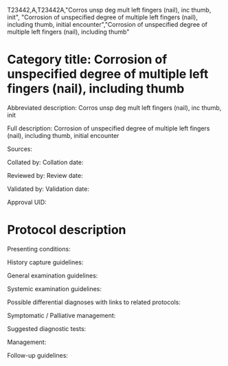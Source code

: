 T23442,A,T23442A,"Corros unsp deg mult left fingers (nail), inc thumb, init", "Corrosion of unspecified degree of multiple left fingers (nail), including thumb, initial encounter","Corrosion of unspecified degree of multiple left fingers (nail), including thumb"
# Category title: Corrosion of unspecified degree of multiple left fingers (nail), including thumb

Abbreviated description: Corros unsp deg mult left fingers (nail), inc thumb, init

Full description: Corrosion of unspecified degree of multiple left fingers (nail), including thumb, initial encounter

Sources:

Collated by:
Collation date:

Reviewed by:
Review date:

Validated by:
Validation date:

Approval UID:

# Protocol description

Presenting conditions:

History capture guidelines:

General examination guidelines:

Systemic examination guidelines:

Possible differential diagnoses with links to related protocols:

Symptomatic / Palliative management:

Suggested diagnostic tests:

Management:

Follow-up guidelines:
